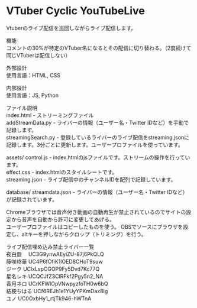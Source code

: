 # VTuber Cyclic YouTubeLive

Vtuberのライブ配信を巡回しながらライブ配信します。

機能  
コメントの30%が特定のVTuber名になるとその配信に切り替わる。（2度続けて同じVTuberは配信しない）

外部設計  
使用言語：HTML, CSS

内部設計  
使用言語：JS, Python

ファイル説明  
index.html - ストリーミングファイル  
addStreamData.py - ライバーの情報（ユーザー名・Twitter IDなど）を手動で記録します。  
streamingSearch.py - 登録しているライバーのライブ配信をstreaming.jsonに記録します。3分ごとに更新します。ユーザープロファイルを使っています。  

assets/
control.js - index.htmlのjsファイルです。ストリームの操作を行っています。  
effect.css - index.htmlのスタイルシートです。  
streaming.json - ライブ配信中のチャンネルIDを配列で記録しています。  

database/
streamdata.json - ライバーの情報（ユーザー名・Twitter IDなど）が記録されています。

Chromeブラウザでは音声付き動画の自動再生が禁止されているのでサイトの設定から音声を自動から許可に変更してあげる。  
ユーザープロファイルはコピーしたものを使う。
OBSでソースにブラウザを設定し、altキーを押しながらクロップ（トリミング）を行う。

ライブ配信埋め込み禁止ライバー一覧  
夜白藍　   UC3G9ynwAEyiZU-87j6PkQLQ  
藤咲柊華   UC4P6fOfiK1lOED8CHoT9suw  
ジーク     UClxLspCGOP9Fy5Dvd7Kc77Q  
星名レキ   UCQCJfZ3ClRFkf2Pgy5n2_NA  
香月ネロ   UCrKFWIOpVNwpyzfoTH0w6bQ  
桔梗ちはる UCf6REJh1e1YUyYPKmDaz8Ig  
ユノ      UC0OxbHy1_rtjTk946-hWTnA  